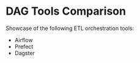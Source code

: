 # DAG Tools Comparison

Showcase of the following ETL orchestration tools:
- Airflow
- Prefect
- Dagster

